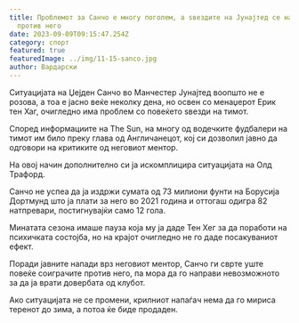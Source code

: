```yaml
---
title: Проблемот за Санчо е многу поголем, а ѕвездите на Јунајтед се наредија
  против него
date: 2023-09-09T09:15:47.254Z
category: спорт
featured: true
featuredImage: ../img/11-15-sanco.jpg
author: Вардарски
---
```

Ситуацијата на Џејден Санчо во Манчестер Јунајтед воопшто не е розова, а тоа е јасно веќе неколку дена, но освен со менаџерот Ерик тен Хаг, очигледно има проблем со повеќето ѕвезди на тимот.

Според информациите на The Sun, на многу од водечките фудбалери на тимот им било преку глава од Англичанецот, кој си дозволил јавно да одговори на критиките од неговиот ментор.

На овој начин дополнително си ја искомплицира ситуацијата на Олд Трафорд.

Санчо не успеа да ја издржи сумата од 73 милиони фунти на Борусија Дортмунд што ја плати за него во 2021 година и оттогаш одигра 82 натпревари, постигнувајќи само 12 гола.

Минатата сезона имаше пауза која му ја даде Тен Хег за да поработи на психичката состојба, но на крајот очигледно не го даде посакуваниот ефект.

Поради јавните напади врз неговиот ментор, Санчо ги сврте уште повеќе соиграчите против него, па мора да го направи невозможното за да ја врати довербата од клубот.

Ако ситуацијата не се промени, крилниот напаѓач нема да го мириса теренот до зима, а потоа ќе биде продаден.